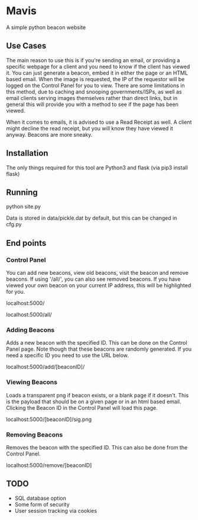 # Mavis
A simple python beacon website

## Use Cases
The main reason to use this is if you're sending an email, or providing a specific webpage for a client and you need to know if the client has viewed it. You can just generate a beacon, embed it in either the page or an HTML based email. When the image is requested, the IP of the requestor will be logged on the Control Panel for you to view. There are some limitations in this method, due to caching and snooping governments/ISPs, as well as email clients serving images themselves rather than direct links, but in general this will provide you with a method to see if the page has been viewed.

When it comes to emails, it is advised to use a Read Receipt as well. A client might decline the read receipt, but you will know they have viewed it anyway. Beacons are more sneaky.

## Installation
The only things required for this tool are Python3 and flask (via pip3 install flask)

## Running
   python site.py
   
   Data is stored in data/pickle.dat by default, but this can be changed in cfg.py
   
## End points

### Control Panel
You can add new beacons, view old beacons, visit the beacon and remove beacons. If using '/all/', you can also see removed beacons. If you have viewed your own beacon on your current IP address, this will be highlighted for you.

localhost:5000/

localhost:5000/all/

### Adding Beacons
Adds a new beacon with the specified ID. This can be done on the Control Panel page. Note though that these beacons are randomly generated. If you need a specific ID you need to use the URL below.
  
  localhost:5000/add/[beaconID]/
  
### Viewing Beacons
Loads a transparent png if beacon exists, or a blank page if it doesn't. This is the payload that should be on a given page or in an html based email. Clicking the Beacon ID in the Control Panel will load this page.

  localhost:5000/[beaconID]/sig.png
  
### Removing Beacons
Removes the beacon with the specified ID. This can also be done from the Control Panel.

  localhost:5000/remove/[beaconID]

## TODO
- SQL database option
- Some form of security
- User session tracking via cookies
